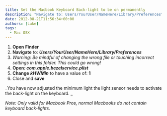 ```yaml
---
title: Set the Macbook Keyboard Back-light to be on permanently
description: "Navigate to: Users/YourUser/NameHere/Library/Preferences"
date: 2012-08-21T11:56:34+00:00
authors: [Luke]
tags:
  - Mac OSX
---
```

<ol start="1">
  <li>
    <strong>Open</strong> <strong>Finder</strong>
  </li>
  <li>
    <strong>Navigate</strong> to: <strong><em>Users/YourUser/NameHere/Library/Preferences</em></strong>
  </li>
  <li>
    <em>Warning: Be mindful of changing the wrong file or touching incorrect settings in this folder. This could go wrong!</em>
  </li>
  <li>
    <strong>Open<em>: com.apple.bezelservice.plist</em></strong>
  </li>
  <li>
    <strong>Change</strong> <strong><em>kHWMin</em></strong> to have a value of: <strong>1</strong>
  </li>
  <li>
    Close and <strong>save</strong>
  </li>
</ol>

_You have now adjusted the minimum light the light sensor needs to activate the back-light on the keyboard. _

_Note: Only valid for Macbook Pros, normal Macbooks do not contain keyboard back-lights._